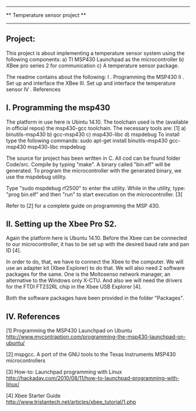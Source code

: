 ************************************************************************
**                    Temperature sensor project                      **
************************************************************************


Project: 
---------------
This project is about implementing a temperature sensor system 
using the following components:
a) TI MSP430 Launchpad as the microcontroller
b) XBee pro series 2 for communication
c) A temperature sensor package.

The readme contains about the following:
I  . Programming the MSP430
II . Set up and interface the XBee
III. Set up and interface the temperature sensor
IV . References






I. Programming the msp430
----------------------------
The platform in use here is Ubintu 14.10. The toolchain used is the 
(available in official repos) the msp430-gcc toolchain. The necessary 
tools are: [1]
	a) binutils-msp430
	b) gcc-msp430
    c) msp430-libc
    d) mspdebug
To install type the following commands:
sudo apt-get install binutils-msp430 gcc-msp430 msp430-libc mspdebug

The source for project has been written in C. All cod can be found folder 
Code/src. Compile by typing "make". A binary called "bin.elf" will be
generated. To program the microcontroller with the generated binary, we 
use the mspdebug utility.

Type "sudo mspdebug rf2500" to enter the utility.
While in the utility, type: "prog bin.elf" and then "run" to start 
execution on the microcontroller. [3]

Refer to [2] for a complete guide on programming the MSP 430.





II. Setting up the Xbee Pro S2.
--------------------------------
Again the platform here is Ubuntu 14.10. Before the Xbee can be connected 
to our microcontroller, it has to be set up with the desired baud rate 
and pan ID [4]. 

In order to do, that, we have to connect the Xbee to the 
computer. We will use an adapter kit (Xbee Explorer) to do that. We will
also need 2 software packages for the same. One is the  Moltosenso network
manager, an alternative to the Windows only X-CTU. And also we will need 
the drivers for the FTDI FT232RL chip in the Xbee USB Explorer [4].

Both the software packages have been provided in the folder "Packages".


IV. References
-----------------
[1] Programming the MSP430 Launchpad on Ubuntu
	http://www.mycontraption.com/programming-the-msp430-launchpad-on-ubuntu/
	
[2] mspgcc. A port of the GNU tools to the Texas Instruments MSP430 
	microcontrollers
	
[3] How-to: Launchpad programming with Linux
	http://hackaday.com/2010/08/11/how-to-launchpad-programming-with-linux/
	
[4] Xbee Starter Guide
	http://www.tristantech.net/articles/xbee_tutorial/1.php












